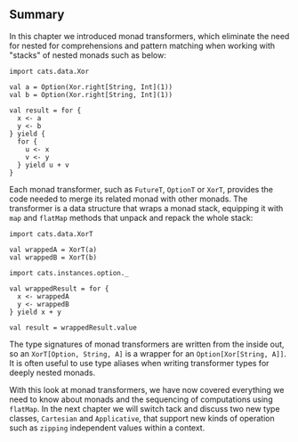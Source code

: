 ## Summary

In this chapter we introduced monad transformers,
which eliminate the need for nested for comprehensions and pattern matching
when working with "stacks" of nested monads such as below:

```tut:book:silent
import cats.data.Xor
```

```tut:book
val a = Option(Xor.right[String, Int](1))
val b = Option(Xor.right[String, Int](1))

val result = for {
  x <- a
  y <- b
} yield {
  for {
    u <- x
    v <- y
  } yield u + v
}
```

Each monad transformer, such as `FutureT`, `OptionT` or `XorT`,
provides the code needed to merge its related monad with other monads.
The transformer is a data structure that wraps a monad stack,
equipping it with `map` and `flatMap` methods 
that unpack and repack the whole stack:

```tut:book:silent
import cats.data.XorT
```

```tut:book
val wrappedA = XorT(a)
val wrappedB = XorT(b)
```

```tut:book:silent
import cats.instances.option._
```

```tut:book
val wrappedResult = for {
  x <- wrappedA
  y <- wrappedB
} yield x + y

val result = wrappedResult.value
```

The type signatures of monad transformers are written from the inside out,
so an `XorT[Option, String, A]` is a wrapper for an `Option[Xor[String, A]]`.
It is often useful to use type aliases
when writing transformer types for deeply nested monads.

With this look at monad transformers,
we have now covered everything we need to know about monads
and the sequencing of computations using `flatMap`.
In the next chapter we will switch tack
and discuss two new type classes, `Cartesian` and `Applicative`,
that support new kinds of operation such as `zipping`
independent values within a context.

